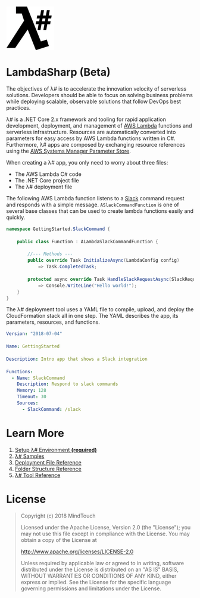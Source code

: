 ﻿![λ#](Docs/LambdaSharp_v2_small.png)

# LambdaSharp (Beta)

The objectives of λ# is to accelerate the innovation velocity of serverless solutions. Developers should be able to focus on solving business problems while deploying scalable, observable solutions that follow DevOps best practices.

λ# is a .NET Core 2.x framework and tooling for rapid application development, deployment, and management of [AWS Lambda](https://aws.amazon.com/lambda/) functions and serverless infrastructure. Resources are automatically converted into parameters for easy access by AWS Lambda functions written in C#. Furthermore, λ# apps are composed by exchanging resource references using the [AWS Systems Manager Parameter Store](https://aws.amazon.com/systems-manager/features/).

When creating a λ# app, you only need to worry about three files:
* The AWS Lambda C# code
* The .NET Core project file
* The λ# deployment file

The following AWS Lambda function listens to a [Slack](https://slack.com) command request and responds with a simple message. `ASlackCommandFunction` is one of several base classes that can be used to create lambda functions easily and quickly.

```csharp
namespace GettingStarted.SlackCommand {

    public class Function : ALambdaSlackCommandFunction {

        //--- Methods ---
        public override Task InitializeAsync(LambdaConfig config)
            => Task.CompletedTask;

        protected async override Task HandleSlackRequestAsync(SlackRequest request)
            => Console.WriteLine("Hello world!");
    }
}
```

The λ# deployment tool uses a YAML file to compile, upload, and deploy the CloudFormation stack all in one step. The YAML describes the app, its parameters, resources, and functions.

```yaml
Version: "2018-07-04"

Name: GettingStarted

Description: Intro app that shows a Slack integration

Functions:
  - Name: SlackCommand
    Description: Respond to slack commands
    Memory: 128
    Timeout: 30
    Sources:
      - SlackCommand: /slack
```

# Learn More

1. [Setup λ# Environment **(required)**](Bootstrap/)
1. [λ# Samples](Samples/)
1. [Deployment File Reference](Docs/DeploymentFile.md)
1. [Folder Structure Reference](Docs/FolderStructure.md)
1. [λ# Tool Reference](src/MindTouch.LambdaSharp.Tool/)

# License

> Copyright (c) 2018 MindTouch
>
> Licensed under the Apache License, Version 2.0 (the "License");
> you may not use this file except in compliance with the License.
> You may obtain a copy of the License at
>
> http://www.apache.org/licenses/LICENSE-2.0
>
> Unless required by applicable law or agreed to in writing, software
> distributed under the License is distributed on an "AS IS" BASIS,
> WITHOUT WARRANTIES OR CONDITIONS OF ANY KIND, either express or implied.
> See the License for the specific language governing permissions and
> limitations under the License.
